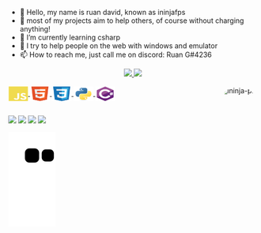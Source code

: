 
<!---
ininjafpsX/ininjafpsX is a ✨ special ✨ repository because its `README.md` (this file) appears on your GitHub profile.
You can click the Preview link to take a look at your changes.
--->
- 👋 Hello, my name is ruan david, known as ininjafps
- 👀 most of my projects aim to help others, of course without charging anything!
- 🌱 I’m currently learning csharp
- 💞️ I try to help people on the web with windows and emulator
- 📫 How to reach me, just call me on discord: Ruan G#4236
<div align="center">
  <a href="https://github.com/ininjafpsX">
  <img height="180em" src="https://github-readme-stats.vercel.app/api?username=ininjafpsX&show_icons=true&theme=dracula&include_all_commits=true&count_private=true"/>
  <img height="180em" src="https://github-readme-stats.vercel.app/api/top-langs/?username=ininjafpsX&layout=compact&langs_count=7&theme=dracula"/>
</div>
<div style="display: inline_block"><br>
  <img align="center" alt="ininja-Js" height="30" width="40" src="https://raw.githubusercontent.com/devicons/devicon/master/icons/javascript/javascript-plain.svg">
  <img align="center" alt="ininja-HTML" height="30" width="40" src="https://raw.githubusercontent.com/devicons/devicon/master/icons/html5/html5-original.svg">
  <img align="center" alt="ininja-CSS" height="30" width="40" src="https://raw.githubusercontent.com/devicons/devicon/master/icons/css3/css3-original.svg">
  <img align="center" alt="ininja-Python" height="30" width="40" src="https://raw.githubusercontent.com/devicons/devicon/master/icons/python/python-original.svg">
  <img align="center" alt="ininja-Csharp" height="30" width="40" src="https://raw.githubusercontent.com/devicons/devicon/master/icons/csharp/csharp-original.svg">
  <img align="right" alt="ininja-pic" height="150" style="border-radius:50px;" src="https://media.discordapp.net/attachments/1017966338091790416/1019082252661051424/logoxxxx.png?width=683&height=683">
</div>
  
  ##
 
<div> 
  <a href="https://www.youtube.com/channel/UC_-uuuZbY0AAt9CViNzvc-Q" target="_blank"><img src="https://img.shields.io/badge/YouTube-FF0000?style=for-the-badge&logo=youtube&logoColor=white" target="_blank"></a>
  <a href="https://instagram.com/rafaballerini" target="_blank"><img src="https://img.shields.io/badge/-Instagram-%23E4405F?style=for-the-badge&logo=instagram&logoColor=white" target="_blank"></a>
 <a href="https://ininjafpsx.github.io/Discord.html" target="_blank"><img src="https://img.shields.io/badge/Discord-7289DA?style=for-the-badge&logo=discord&logoColor=white" target="_blank"></a> 
  <a href = "mailto:ruandavidpc@gmail.com"><img src="https://img.shields.io/badge/-Gmail-%23333?style=for-the-badge&logo=gmail&logoColor=white" target="_blank"></a>

 
  ![Snake animation](https://github.com/rafaballerini/rafaballerini/blob/output/github-contribution-grid-snake.svg)
 
</div>
